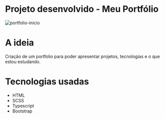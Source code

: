 # Projeto desenvolvido - Meu Portfólio 

![portfolio-inicio](https://user-images.githubusercontent.com/91674018/207598712-67afcc3d-8d41-4005-9e4a-ac54808d281b.png)

# A ideia
Criação de um portfolio para poder apresentar projetos, tecnologias e o que estou estudando. 

# Tecnologias usadas
 - HTML
 - SCSS
 - Typescript
 - Bootstrap
